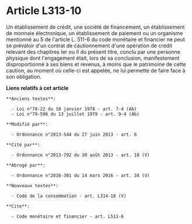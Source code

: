 # Article L313-10

Un établissement de crédit, une société de financement, un établissement de monnaie électronique, un établissement de
paiement ou un organisme mentionné au 5 de l'article L. 511-6 du code monétaire et financier ne peut se prévaloir d'un
contrat de cautionnement d'une opération de crédit relevant des chapitres Ier ou II du présent titre, conclu par une personne
physique dont l'engagement était, lors de sa conclusion, manifestement disproportionné à ses biens et revenus, à moins que le
patrimoine de cette caution, au moment où celle-ci est appelée, ne lui permette de faire face à son obligation.

**Liens relatifs à cet article**

	**Anciens textes**:

	  - Loi n°78-22 du 10 janvier 1978 - art. 7-4 (Ab)
	  - Loi n°79-596 du 13 juillet 1979 - art. 9-4 (Ab)

	**Modifié par**:

	  - Ordonnance n°2013-544 du 27 juin 2013 - art. 6

	**Cité par**:

	  - Ordonnance n°2013-792 du 30 août 2013 - art. 18 (V)

	**Abrogé par**:

	  - Ordonnance n°2016-301 du 14 mars 2016 - art. 34 (V)

	**Nouveaux textes**:

	  - Code de la consommation - art. L314-18 (V)

	**Cite**:

	  - Code monétaire et financier - art. L511-6
